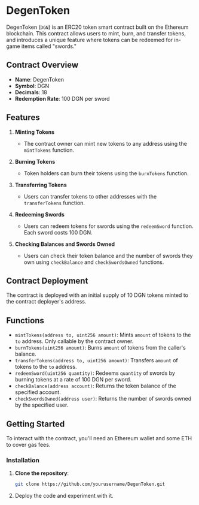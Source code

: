 # DegenToken

DegenToken (`DGN`) is an ERC20 token smart contract built on the Ethereum blockchain. This contract allows users to mint, burn, and transfer tokens, and introduces a unique feature where tokens can be redeemed for in-game items called "swords."

## Contract Overview

- **Name**: DegenToken
- **Symbol**: DGN
- **Decimals**: 18
- **Redemption Rate**: 100 DGN per sword

## Features

1. **Minting Tokens**
   - The contract owner can mint new tokens to any address using the `mintTokens` function.

2. **Burning Tokens**
   - Token holders can burn their tokens using the `burnTokens` function.

3. **Transferring Tokens**
   - Users can transfer tokens to other addresses with the `transferTokens` function.

4. **Redeeming Swords**
   - Users can redeem tokens for swords using the `redeemSword` function. Each sword costs 100 DGN.

5. **Checking Balances and Swords Owned**
   - Users can check their token balance and the number of swords they own using `checkBalance` and `checkSwordsOwned` functions.

## Contract Deployment

The contract is deployed with an initial supply of 10 DGN tokens minted to the contract deployer's address.

## Functions

- `mintTokens(address to, uint256 amount)`: Mints `amount` of tokens to the `to` address. Only callable by the contract owner.
- `burnTokens(uint256 amount)`: Burns `amount` of tokens from the caller's balance.
- `transferTokens(address to, uint256 amount)`: Transfers `amount` of tokens to the `to` address.
- `redeemSword(uint256 quantity)`: Redeems `quantity` of swords by burning tokens at a rate of 100 DGN per sword.
- `checkBalance(address account)`: Returns the token balance of the specified account.
- `checkSwordsOwned(address user)`: Returns the number of swords owned by the specified user.

## Getting Started

To interact with the contract, you'll need an Ethereum wallet and some ETH to cover gas fees.

### Installation

1. **Clone the repository**:

   ```bash
   git clone https://github.com/yourusername/DegenToken.git

2. Deploy the code and experiment with it.
